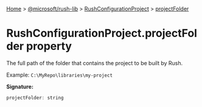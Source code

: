 [Home](./index) &gt; [@microsoft/rush-lib](./rush-lib.md) &gt; [RushConfigurationProject](./rush-lib.rushconfigurationproject.md) &gt; [projectFolder](./rush-lib.rushconfigurationproject.projectfolder.md)

# RushConfigurationProject.projectFolder property

The full path of the folder that contains the project to be built by Rush.

Example: `C:\MyRepo\libraries\my-project`

**Signature:**
```javascript
projectFolder: string
```
